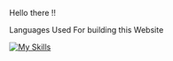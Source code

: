 Hello there !!

Languages Used For building this Website

[![My Skills](https://skillicons.dev/icons?i=js,html,css,php)](https://skillicons.dev)
